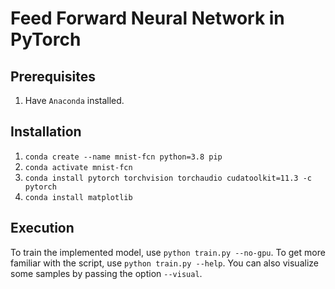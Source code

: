 # Feed Forward Neural Network in PyTorch

## Prerequisites 

1. Have `Anaconda` installed. 

## Installation

1. `conda create --name mnist-fcn python=3.8 pip`
2. `conda activate mnist-fcn`
3. `conda install pytorch torchvision torchaudio cudatoolkit=11.3 -c pytorch`
4. `conda install matplotlib`

## Execution

To train the implemented model, use `python train.py --no-gpu`. To get more familiar with the script, use `python train.py --help`. You can also visualize some samples by passing the option `--visual`.
